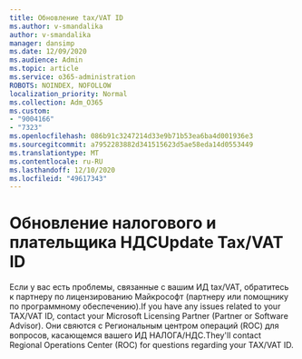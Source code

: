 ```yaml
---
title: Обновление tax/VAT ID
ms.author: v-smandalika
author: v-smandalika
manager: dansimp
ms.date: 12/09/2020
ms.audience: Admin
ms.topic: article
ms.service: o365-administration
ROBOTS: NOINDEX, NOFOLLOW
localization_priority: Normal
ms.collection: Adm_O365
ms.custom:
- "9004166"
- "7323"
ms.openlocfilehash: 086b91c3247214d33e9b71b53ea6ba4d001936e3
ms.sourcegitcommit: a7952283882d341515623d5ae58eda14d0553449
ms.translationtype: MT
ms.contentlocale: ru-RU
ms.lasthandoff: 12/10/2020
ms.locfileid: "49617343"
---
```

# <a name="update-taxvat-id"></a><span data-ttu-id="3b894-102">Обновление налогового и плательщика НДС</span><span class="sxs-lookup"><span data-stu-id="3b894-102">Update Tax/VAT ID</span></span>

<span data-ttu-id="3b894-103">Если у вас есть проблемы, связанные с вашим ИД tax/VAT, обратитесь к партнеру по лицензированию Майкрософт (партнеру или помощнику по программному обеспечению).</span><span class="sxs-lookup"><span data-stu-id="3b894-103">If you have any issues related to your TAX/VAT ID, contact your Microsoft Licensing Partner (Partner or Software Advisor).</span></span> <span data-ttu-id="3b894-104">Они свяются с Региональным центром операций (ROC) для вопросов, касающемся вашего ИД НАЛОГА/НДС.</span><span class="sxs-lookup"><span data-stu-id="3b894-104">They'll contact Regional Operations Center (ROC) for questions regarding your TAX/VAT ID.</span></span> 